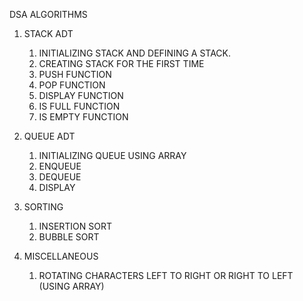 DSA ALGORITHMS

1. STACK ADT
    1. INITIALIZING STACK AND DEFINING A STACK.
    2. CREATING STACK FOR THE FIRST TIME
    3. PUSH FUNCTION 
    4. POP FUNCTION
    5. DISPLAY FUNCTION
    6. IS FULL FUNCTION
    7. IS EMPTY FUNCTION

2. QUEUE ADT
    1. INITIALIZING QUEUE USING ARRAY
    2. ENQUEUE
    3. DEQUEUE
    4. DISPLAY

3. SORTING
    1. INSERTION SORT
    2. BUBBLE SORT

4. MISCELLANEOUS
    1. ROTATING CHARACTERS LEFT TO RIGHT OR RIGHT TO LEFT (USING ARRAY)
